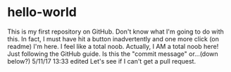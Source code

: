 # hello-world
This is my first repository on GitHub. Don't know what I'm going to do with this.
In fact, I must have hit a button inadvertently and one more click (on readme) I'm here.
I feel like a total noob. Actually, I AM a total noob here! Just following the GitHub guide.
Is this the "commit message" or...(down below?)
5/11/17 13:33 edited
Let's see if I can't get a pull request.
